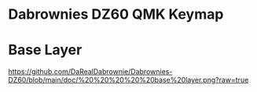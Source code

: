 # Dabrownies DZ60 QMK Keymap

# Base Layer
https://github.com/DaRealDabrownie/Dabrownies-DZ60/blob/main/doc/%20%20%20%20%20base%20layer.png?raw=true

